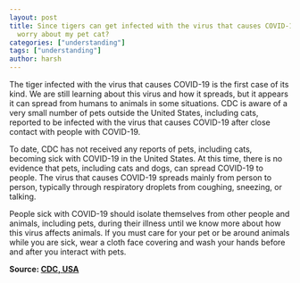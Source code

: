 ```yaml
---
layout: post
title: Since tigers can get infected with the virus that causes COVID-19, should I
  worry about my pet cat?
categories: ["understanding"]
tags: ["understanding"]
author: harsh
---
```


The tiger infected with the virus that causes COVID-19 is the first case of its kind. We are still learning about this virus and how it spreads, but it appears it can spread from humans to animals in some situations. CDC is aware of a very small number of pets outside the United States, including cats, reported to be infected with the virus that causes COVID-19 after close contact with people with COVID-19.

To date, CDC has not received any reports of pets, including cats, becoming sick with COVID-19 in the United States. At this time, there is no evidence that pets, including cats and dogs, can spread COVID-19 to people. The virus that causes COVID-19 spreads mainly from person to person, typically through respiratory droplets from coughing, sneezing, or talking.

People sick with COVID-19 should isolate themselves from other people and animals, including pets, during their illness until we know more about how this virus affects animals. If you must care for your pet or be around animals while you are sick, wear a cloth face covering and wash your hands before and after you interact with pets.

**Source: [CDC, USA](https://www.cdc.gov/coronavirus/2019-ncov/faq.html)**